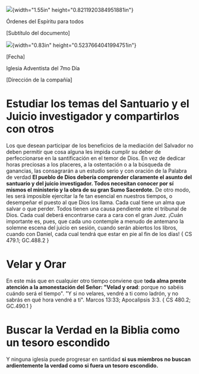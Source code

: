 ![](media/image1.png){width="1.55in" height="0.8211920384951881in"}

Órdenes del Espíritu para todos

\[Subtítulo del documento\]

![](media/image2.png){width="0.83in" height="0.5237664041994751in"}

\[Fecha\]

Iglesia Adventista del 7mo Día

\[Dirección de la compañía\]

# Estudiar los temas del Santuario y el Juicio investigador y compartirlos con otros

Los que desean participar de los beneficios de la mediación del Salvador
no deben permitir que cosa alguna les impida cumplir su deber de
perfeccionarse en la santificación en el temor de Dios. En vez de
dedicar horas preciosas a los placeres, a la ostentación o a la búsqueda
de ganancias, las consagrarán a un estudio serio y con oración de la
Palabra de verdad **El pueblo de Dios debería comprender claramente el
asunto del santuario y del juicio investigador. Todos necesitan conocer
por sí mismos el ministerio y la obra de su gran Sumo Sacerdote.** De
otro modo, les será imposible ejercitar la fe tan esencial en nuestros
tiempos, o desempeñar el puesto al que Dios los llama. Cada cual tiene
un alma que salvar o que perder. Todos tienen una causa pendiente ante
el tribunal de Dios. Cada cual deberá encontrarse cara a cara con el
gran Juez. ¡Cuán importante es, pues, que cada uno contemple a menudo de
antemano la solemne escena del juicio en sesión, cuando serán abiertos
los libros, cuando con Daniel, cada cual tendrá que estar en pie al fin
de los días! { CS 479.1; GC.488.2 }

# Velar y Orar

En este más que en cualquier otro tiempo conviene que t**oda alma preste
atención a la amonestación del Señor: "Velad y orad**: porque no sabéis
cuándo será el tiempo". "Y si no velares, vendré a ti como ladrón, y no
sabrás en qué hora vendré a ti". Marcos 13:33; Apocalipsis 3:3. { CS
480.2; GC.490.1 }

# Buscar la Verdad en la Biblia como un tesoro escondido

Y ninguna iglesia puede progresar en santidad **si sus miembros no
buscan ardientemente la verdad como si fuera un tesoro escondido.**
